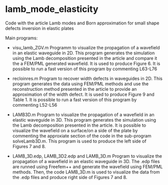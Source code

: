 # lamb_mode_elasticity
Code with the article Lamb modes and Born approximation for small shape defects inversion in elastic plates

Main programs: 
  - visu_lamb_ZGV.m
Programm to visualize the propagation of a wavefield in an elastic waveguide in 2D. This program generates the simulation using the Lamb decomposition presented in the article and compare it the a FEM/PML generated wavefield. It is used to produce Figure 6. It is possible to run a fast version of this program by commenting L63-L76

- recloinres.m
Program to recover width defects in waveguides in 2D. This program generates the data using FEM/PML methods and use the reconstruction method presented in the article to provide an approximation of the width defect. It is used to produce Figure 9 and Table 1. It is possible to run a fast version of this program by commenting L52-L56

- LAMB3D.m
Program to visualize the propagation of a wavefield in an elastic waveguide in 3D. This program generates the simulation using the Lamb decomposition presented in the article. It is possible to visualize the wavefield on a surface/on a side of the plate by commenting the approxiate section of the code in the sub-program solveLamb3D.m. This program is used to produce the left side of Figures 7 and 8. 

- LAMB_3D.edp, LAMB_3D2.edp and LAMB_3D.m
Program to visualize the propagation of a wavefield in an elastic waveguide in 3D. The .edp files are runned using Freefem++ and generate the wavefield using FEM/PML methods. Then, the code LAMB_3D.m is used to visualize the data from the .edp files and produce right side of Figures 7 and 8. 

